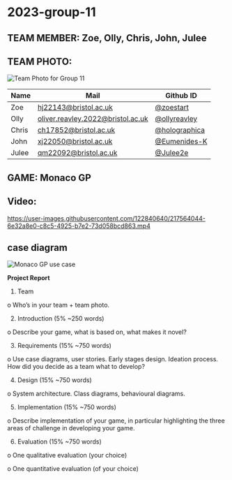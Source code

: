 
# 2023-group-11

## TEAM MEMBER: Zoe, Olly, Chris, John, Julee 

## TEAM PHOTO:
![Team Photo for Group 11](https://user-images.githubusercontent.com/115288676/217528135-18efe5f2-5808-47d7-bfd9-91b4bb1e9c79.jpg)

|      Name     |          Mail                      |   Github ID   | 
| ------------- | ---------------------------------- | ------------- |
|     Zoe       | hj22143@bristol.ac.uk              | [@zoestart](https://github.com/Zoestart)        |
|     Olly      | oliver.reavley.2022@bristol.ac.uk  | [@ollyreavley](https://github.com/ollyreavley)  |
|     Chris     | ch17852@bristol.ac.uk              | [@holographica](https://github.com/holographica) |
|     John      | xj22050@bristol.ac.uk              | [@Eumenides-K](https://github.com/Eumenides-K)  |
|     Julee     | qm22092@bristol.ac.uk              | [@Julee2e](https://github.com/Julee2e)       |

## GAME:  Monaco GP

## Video:
https://user-images.githubusercontent.com/122840640/217564044-6e32a8e0-c8c5-4925-b7e2-73d058bcd863.mp4

## case diagram
![Monaco GP use case](https://user-images.githubusercontent.com/120577280/217571120-4cd5bd61-1d4c-4f83-a0c0-a51249bfb8ae.png)

**Project Report**

1. Team

o Who’s in your team + team photo.

2. Introduction (5% ~250 words)

o Describe your game, what is based on, what makes it novel?

3. Requirements (15% ~750 words)

o Use case diagrams, user stories. Early stages design. Ideation process. How did you decide as a team what to develop?

4. Design (15% ~750 words)

o System architecture. Class diagrams, behavioural diagrams.

5. Implementation (15% ~750 words)

o Describe implementation of your game, in particular highlighting the three areas of challenge in developing your game.

6. Evaluation (15% ~750 words)

o One qualitative evaluation (your choice)

o One quantitative evaluation (of your choice)
